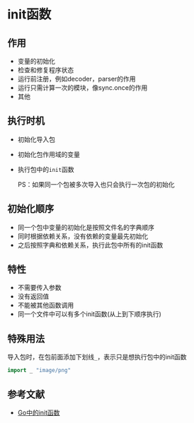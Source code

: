 # init函数

## 作用 

- 变量的初始化
- 检查和修复程序状态
- 运行前注册，例如decoder，parser的作用
- 运行只需计算一次的模块，像sync.once的作用
- 其他

## 执行时机

- 初始化导入包

- 初始化包作用域的变量

- 执行包中的`init`函数

  PS：如果同一个包被多次导入也只会执行一次包的初始化

## 初始化顺序

- 同一个包中变量的初始化是按照文件名的字典顺序
- 同时根据依赖关系，没有依赖的变量最先初始化
- 之后按照字典和依赖关系，执行此包中所有的init函数

## 特性

- 不需要传入参数
- 没有返回值
- 不能被其他函数调用
- 同一个文件中可以有多个init函数(从上到下顺序执行)

## 特殊用法

导入包时，在包前面添加下划线`_`，表示只是想执行包中的init函数

```go
import _ "image/png"
```



## 参考文献

- [Go中的init函数](https://juejin.cn/post/6844903864555012104)

